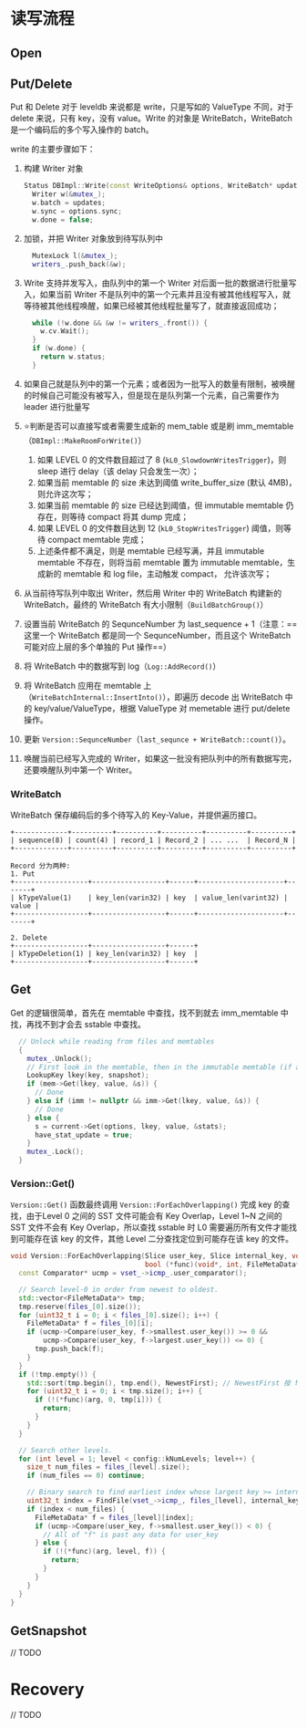 # 读写流程

## Open

## Put/Delete

Put 和 Delete 对于 leveldb 来说都是 write，只是写如的 ValueType 不同，对于 delete 来说，只有 key，没有 value。Write 的对象是 WriteBatch，WriteBatch 是一个编码后的多个写入操作的 batch。

write 的主要步骤如下：

1. 构建 Writer 对象

   ```cpp
   Status DBImpl::Write(const WriteOptions& options, WriteBatch* updates) {
     Writer w(&mutex_);
     w.batch = updates;
     w.sync = options.sync;
     w.done = false;
   ```

2. 加锁，并把 Writer 对象放到待写队列中

   ```cpp
     MutexLock l(&mutex_);
     writers_.push_back(&w);
   ```

3. Write 支持并发写入，由队列中的第一个 Writer 对后面一批的数据进行批量写入，如果当前 Writer 不是队列中的第一个元素并且没有被其他线程写入，就等待被其他线程唤醒，如果已经被其他线程批量写了，就直接返回成功；

   ```cpp
     while (!w.done && &w != writers_.front()) {
       w.cv.Wait();
     }
     if (w.done) {
       return w.status;
     }
   ```

4. 如果自己就是队列中的第一个元素；或者因为一批写入的数量有限制，被唤醒的时候自己可能没有被写入，但是现在是队列第一个元素，自己需要作为 leader 进行批量写

5. ⭐️判断是否可以直接写或者需要生成新的 mem_table 或是刷 imm_memtable（`DBImpl::MakeRoomForWrite()`）

   1. 如果 LEVEL 0 的文件数目超过了 8 (`kL0_SlowdownWritesTrigger`)，则 sleep 进行 delay（该 delay 只会发生一次）；
   2. 如果当前 memtable 的 size 未达到阈值 write_buffer_size (默认 4MB)，则允许这次写；
   3. 如果当前 memtable 的 size 已经达到阈值，但 immutable memtable 仍存在，则等待 compact 将其 dump 完成；
   4. 如果 LEVEL 0 的文件数目达到 12 (`kL0_StopWritesTrigger`) 阈值，则等待 compact memtable 完成；
   5. 上述条件都不满足，则是 memtable 已经写满，并且 immutable memtable 不存在，则将当前 memtable 置为 immutable memtable，生成新的 memtable 和 log file，主动触发 compact， 允许该次写；

6. 从当前待写队列中取出 Writer，然后用 Writer 中的 WriteBatch 构建新的 WriteBatch，最终的 WriteBatch 有大小限制（`BuildBatchGroup()`）

7. 设置当前 WriteBatch 的 SequnceNumber 为 last_sequence + 1（注意：==这里一个 WriteBatch 都是同一个 SequnceNumber，而且这个 WriteBatch 可能对应上层的多个单独的 Put 操作==）

8. 将 WriteBatch 中的数据写到 log（`Log::AddRecord()`）

9. 将 WriteBatch 应用在 memtable 上（`WriteBatchInternal::InsertInto()`），即遍历 decode 出 WriteBatch 中的 key/value/ValueType，根据 ValueType 对 memetable 进行 put/delete 操作。

10. 更新 `Version::SequnceNumber`（`last_sequnce + WriteBatch::count()`）。

11. 唤醒当前已经写入完成的 Writer，如果这一批没有把队列中的所有数据写完，还要唤醒队列中第一个 Writer。

### WriteBatch

WriteBatch 保存编码后的多个待写入的 Key-Value，并提供遍历接口。

```
+-------------+----------+----------+----------+----------+----------+
| sequence(8) | count(4) | record_1 | Record_2 | ... ...  | Record_N |
+-------------+----------+----------+----------+----------+----------+

Record 分为两种:
1. Put
+------------------+------------------+------+---------------------+-------+
| kTypeValue(1)    | key_len(varin32) | key  | value_len(varint32) | value |
+------------------+------------------+------+---------------------+-------+

2. Delete
+------------------+------------------+------+
| kTypeDeletion(1) | key_len(varin32) | key  |
+------------------+------------------+------+
```

## Get

Get 的逻辑很简单，首先在 memtable 中查找，找不到就去 imm_memtable 中找，再找不到才会去 sstable 中查找。

```cpp
  // Unlock while reading from files and memtables
  {
    mutex_.Unlock();
    // First look in the memtable, then in the immutable memtable (if any).
    LookupKey lkey(key, snapshot);
    if (mem->Get(lkey, value, &s)) {
      // Done
    } else if (imm != nullptr && imm->Get(lkey, value, &s)) {
      // Done
    } else {
      s = current->Get(options, lkey, value, &stats);
      have_stat_update = true;
    }
    mutex_.Lock();
  }
```

### Version::Get()

`Version::Get()` 函数最终调用 `Version::ForEachOverlapping()` 完成 key 的查找，由于Level 0 之间的 SST 文件可能会有 Key Overlap，Level 1~N 之间的 SST 文件不会有 Key Overlap，所以查找 sstable 时 L0 需要遍历所有文件才能找到可能存在该 key 的文件，其他 Level 二分查找定位到可能存在该 key 的文件。

```cpp
void Version::ForEachOverlapping(Slice user_key, Slice internal_key, void* arg,
                                 bool (*func)(void*, int, FileMetaData*)) {
  const Comparator* ucmp = vset_->icmp_.user_comparator();

  // Search level-0 in order from newest to oldest.
  std::vector<FileMetaData*> tmp;
  tmp.reserve(files_[0].size());
  for (uint32_t i = 0; i < files_[0].size(); i++) {
    FileMetaData* f = files_[0][i];
    if (ucmp->Compare(user_key, f->smallest.user_key()) >= 0 &&
        ucmp->Compare(user_key, f->largest.user_key()) <= 0) {
      tmp.push_back(f);
    }
  }
  if (!tmp.empty()) {
    std::sort(tmp.begin(), tmp.end(), NewestFirst); // NewestFirst 按 filenumber 排序
    for (uint32_t i = 0; i < tmp.size(); i++) {
      if (!(*func)(arg, 0, tmp[i])) {
        return;
      }
    }
  }

  // Search other levels.
  for (int level = 1; level < config::kNumLevels; level++) {
    size_t num_files = files_[level].size();
    if (num_files == 0) continue;

    // Binary search to find earliest index whose largest key >= internal_key.
    uint32_t index = FindFile(vset_->icmp_, files_[level], internal_key);
    if (index < num_files) {
      FileMetaData* f = files_[level][index];
      if (ucmp->Compare(user_key, f->smallest.user_key()) < 0) {
        // All of "f" is past any data for user_key
      } else {
        if (!(*func)(arg, level, f)) {
          return;
        }
      }
    }
  }
}
```

## GetSnapshot

// TODO

# Recovery

// TODO
